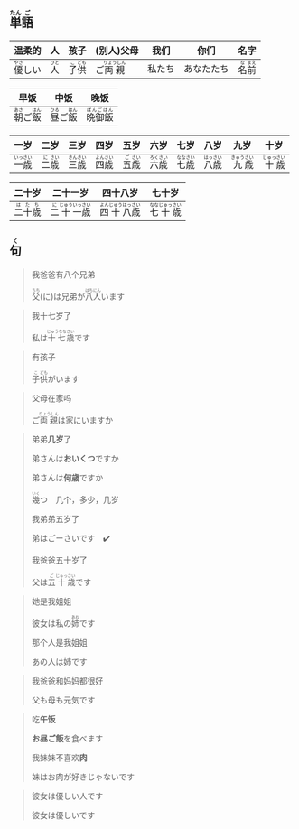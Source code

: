 ## <ruby><rb>単</rb><rt>たん</rt></ruby><ruby>語<rt>ご</rt></ruby>

| 温柔的                                    | 人                                    | 孩子                                                         | (别人)父母                                      | 我们   | 你们       | 名字                                                         |
| ----------------------------------------- | ------------------------------------- | ------------------------------------------------------------ | ----------------------------------------------- | ------ | ---------- | ------------------------------------------------------------ |
| <ruby><rb>優</rb><rt>やさ</rt></ruby>しい | <ruby><rb>人</rb><rt>ひと</rt></ruby> | <ruby><rb>子</rb><rt>こ</rt></ruby><ruby><rb>供</rb><rt>ども</rt></ruby> | ご<ruby><rb>両親</rb><rt>りょうしん</rt></ruby> | 私たち | あなたたち | <ruby><rb>名</rb><rt>な</rt></ruby><ruby><rb>前</rb><rt>まえ</rt></ruby> |

| 早饭                                                         | 中饭                                                         | 晚饭                                            |
| ------------------------------------------------------------ | ------------------------------------------------------------ | ----------------------------------------------- |
| <ruby><rb>朝</rb><rt>あさ</rt></ruby>ご<ruby><rb>飯</rb><rt>はん</rt></ruby> | <ruby><rb>昼</rb><rt>ひる</rt></ruby>ご<ruby><rb>飯</rb><rt>はん</rt></ruby> | <ruby><rb>晩御飯</rb><rt>ばんごはん</rt></ruby> |

| 一岁                                                 | 二岁                                                | 三岁                                                 | 四岁                                                 | 五岁                                                | 六岁                                                 | 七岁                                                 | 八岁                                                 | 九岁                                                  | 十岁                                                  |
| -------------------------------------------------- | ------------------------------------------------- | -------------------------------------------------- | -------------------------------------------------- | ------------------------------------------------- | -------------------------------------------------- | -------------------------------------------------- | -------------------------------------------------- | --------------------------------------------------- | --------------------------------------------------- |
| <ruby>一<rt>いっ</rt></ruby><ruby>歳<rt>さい</rt></ruby> | <ruby>二<rt>に</rt></ruby><ruby>歳<rt>さい</rt></ruby> | <ruby>三<rt>さん</rt></ruby><ruby>歳<rt>さい</rt></ruby> | <ruby>四<rt>よん</rt></ruby><ruby>歳<rt>さい</rt></ruby> | <ruby>五<rt>ご</rt></ruby><ruby>歳<rt>さい</rt></ruby> | <ruby>六<rt>ろく</rt></ruby><ruby>歳<rt>さい</rt></ruby> | <ruby>七<rt>なな</rt></ruby><ruby>歳<rt>さい</rt></ruby> | <ruby>八<rt>はっ</rt></ruby><ruby>歳<rt>さい</rt></ruby> | <ruby>九<rt>きゅう</rt></ruby><ruby>歳<rt>さい</rt></ruby> | <ruby>十<rt>じゅっ</rt></ruby><ruby>歳<rt>さい</rt></ruby> |

| 二十岁                                                                      | 二十一岁                                                                                                 | 四十八岁                                                                                                  | 七十岁                                                                          |
| ------------------------------------------------------------------------ | ---------------------------------------------------------------------------------------------------- | ----------------------------------------------------------------------------------------------------- | ---------------------------------------------------------------------------- |
| <ruby>二<rt>は</rt></ruby><ruby>十<rt>た</rt></ruby><ruby>歳<rt>ち</rt></ruby> | <ruby>二<rt>に</rt></ruby><ruby>十<rt>じゅう</rt></ruby><ruby>一<rt>いっ</rt></ruby><ruby>歳<rt>さい</rt></ruby> | <ruby>四<rt>よん</rt></ruby><ruby>十<rt>じゅう</rt></ruby><ruby>八<rt>はっ</rt></ruby><ruby>歳<rt>さい</rt></ruby> | <ruby>七<rt>なな</rt></ruby><ruby>十<rt>じゅっ</rt></ruby><ruby>歳<rt>さい</rt></ruby> |





## <ruby>句<rt>く</rt></ruby>

> 我爸爸有八个兄弟
>
> <ruby><rb>父</rb><rt>ちち</rt></ruby>(に)は兄弟が<ruby><rb>八人</rb><rt>はちにん</rt></ruby>います

> 我十七岁了
> 
> 私は<ruby><rb>十七</rb><rt>じゅうなな</rt></ruby><ruby><rb>歳</rb><rt>さい</rt></ruby>です

> 有孩子
> 
> <ruby><rb>子</rb><rt>こ</rt></ruby><ruby><rb>供</rb><rt>ども</rt></ruby>がいます

> 父母在家吗
> 
> ご<ruby><rb>両親</rb><rt>りょうしん</rt></ruby>は家にいますか

> 弟弟**几岁**了
>
> 弟さんは**おいくつ**ですか
>
> 弟さんは**何歳**ですか
>
> <ruby><rb>幾</rb><rt>いく</rt></ruby>つ　几个，多少，几岁
>
> 我弟弟五岁了
>
> 弟はごーさいです　✔️
>
> 我爸爸五十岁了
>
> 父は<ruby><rb>五</rb><rt>ご</rt></ruby><ruby><rb>十</rb><rt>じゅっ</rt></ruby><ruby><rb>歳</rb><rt>さい</rt></ruby>です

> 她是我姐姐
>
> 彼女は私の<ruby><rb>姉</rb><rt>あね</rt></ruby>です
>
> 那个人是我姐姐
>
> あの人は姉です

> 我爸爸和妈妈都很好
> 
> 父も母も元気です

> 吃**午饭**
> 
> **お昼ご飯**を食べます
> 
> 我妹妹不喜欢**肉**
> 
> 妹はお肉が好きじゃないです

> 彼女は優しい人です
>
> 彼女は優しいです	